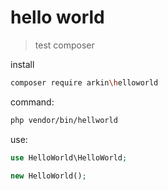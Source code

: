 # hello world
> test composer

install
```bash
composer require arkin\helloworld
```

command:
```bash
php vendor/bin/hellworld
```


use:
```php
use HelloWorld\HelloWorld;

new HelloWorld();
```

